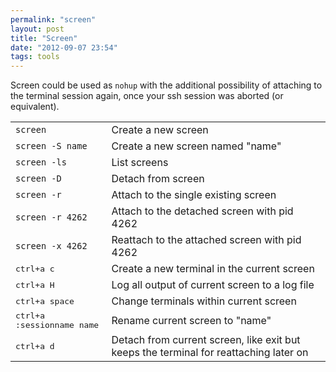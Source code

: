 ```yaml
---
permalink: "screen"
layout: post
title: "Screen"
date: "2012-09-07 23:54"
tags: tools
---
```


Screen could be used as `nohup` with the additional possibility of attaching to the terminal session again, once your ssh session was aborted (or equivalent).

<table>
<tr><td><code>screen</code></td><td>Create a new screen</td></tr>
<tr><td><code>screen -S name</code></td><td>Create a new screen named "name"</td></tr>
<tr><td><code>screen -ls</code></td><td>List screens</td></tr>
<tr><td><code>screen -D</code></td><td>Detach from screen</td></tr>
<tr><td><code>screen -r</code></td><td>Attach to the single existing screen</td></tr>
<tr><td><code>screen -r 4262</code></td><td>Attach to the detached screen with pid 4262</td></tr>
<tr><td><code>screen -x 4262</code></td><td>Reattach to the attached screen with pid 4262</td></tr>
<tr><td><kbd>ctrl+a c</kbd></td><td>Create a new terminal in the current screen</td></tr>
<tr><td><kbd>ctrl+a H</kbd></td><td>Log all output of current screen to a log file</td></tr>
<tr><td><kbd>ctrl+a space</kbd></td><td>Change terminals within current screen</td></tr>
<tr><td><kbd>ctrl+a :sessionname name</kbd></td><td>Rename current screen to "name"</td></tr>
<tr><td><kbd>ctrl+a d</kbd></td><td>Detach from current screen, like exit but keeps the terminal for reattaching later on</td></tr>
</table>
